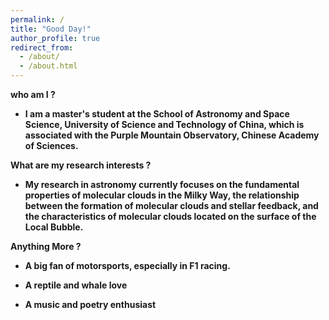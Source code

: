```yaml
---
permalink: /
title: "Good Day!"
author_profile: true
redirect_from: 
  - /about/
  - /about.html
---
```



**who am I ?**

- **I am a master's student at the School of Astronomy and Space Science, University of Science and Technology of China, which is associated with the Purple Mountain Observatory, Chinese Academy of Sciences.**


**What are my research interests ?**

- **My research in astronomy currently focuses on the fundamental properties of molecular clouds in the Milky Way, the relationship between the formation of molecular clouds and stellar feedback, and the characteristics of molecular clouds located on the surface of the Local Bubble.**

<!-- And my [CV](../files/wangdong-dorian.resume.pdf) -->

**Anything More ?**

- **A big fan of motorsports, especially in F1 racing.**

- **A reptile and whale love**

- **A music and poetry enthusiast**
